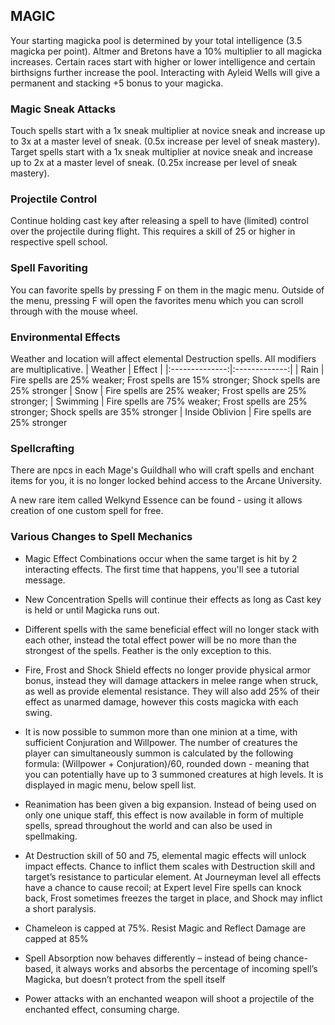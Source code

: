 ## MAGIC

Your starting magicka pool is determined by your total intelligence (3.5 magicka per point). Altmer and Bretons have a 10% multiplier to all magicka increases. Certain races start with higher or lower intelligence and certain birthsigns further increase the pool. Interacting with Ayleid Wells will give a permanent and stacking +5 bonus to your magicka.

### Magic Sneak Attacks
Touch spells start with a 1x sneak multiplier at novice sneak and increase up to 3x at a master level of sneak. (0.5x increase per level of sneak mastery).
Target spells start with a 1x sneak multiplier at novice sneak and increase up to 2x at a master level of sneak. (0.25x increase per level of sneak mastery).

### Projectile Control
Continue holding cast key after releasing a spell to have (limited) control over the projectile during flight. This requires a skill of 25 or higher in respective spell school.

### Spell Favoriting 
You can favorite spells by pressing F on them in the magic menu. Outside of the menu, pressing F will open the favorites menu which you can scroll through with the mouse wheel. 

### Environmental Effects
Weather and location will affect elemental Destruction spells. All modifiers are multiplicative.
| Weather    | Effect | 
|:--------------:|:-------------:|
| Rain | Fire spells are 25% weaker; Frost spells are 15% stronger; Shock spells are 25% stronger
| Snow | Fire spells are 25% weaker; Frost spells are 25% stronger;
| Swimming | Fire spells are 75% weaker; Frost spells are 25% stronger; Shock spells are 35% stronger
| Inside Oblivion | Fire spells are 25% stronger

### Spellcrafting
There are npcs in each Mage's Guildhall who will craft spells and enchant items for you, it is no longer locked behind access to the Arcane University.

A new rare item called Welkynd Essence can be found - using it allows creation of one custom spell for free.

### Various Changes to Spell Mechanics

- Magic Effect Combinations occur when the same target is hit by 2 interacting effects. The first time that happens, you'll see a tutorial message.

- New Concentration Spells will continue their effects as long as Cast key is held or until Magicka runs out.

- Different spells with the same beneficial effect will no longer stack with each other, instead the total effect power will be no more than the strongest of the spells. Feather is the only exception to this.

- Fire, Frost and Shock Shield effects no longer provide physical armor bonus, instead they will damage attackers in melee range when struck, as well as provide elemental resistance. They will also add 25% of their effect as unarmed damage, however this costs magicka with each swing.

- It is now possible to summon more than one minion at a time, with sufficient Conjuration and Willpower. The number of creatures the player can simultaneously summon is calculated by the following formula: (Willpower + Conjuration)/60, rounded down - meaning that you can potentially have up to 3 summoned creatures at high levels. It is displayed in magic menu, below spell list.
 
- Reanimation has been given a big expansion. Instead of being used on only one unique staff, this effect is now available in form of multiple spells, spread throughout the world and can also be used in spellmaking.

- At Destruction skill of 50 and 75, elemental magic effects will unlock impact effects. Chance to inflict them scales with Destruction skill and target’s resistance to particular element. At Journeyman level all effects have a chance to cause recoil; at Expert level Fire spells can knock back, Frost sometimes freezes the target in place, and Shock may inflict a short paralysis.

- Chameleon is capped at 75%. Resist Magic and Reflect Damage are capped at 85%

- Spell Absorption now behaves differently – instead of being chance-based, it always works and absorbs the percentage of incoming spell’s Magicka, but doesn’t protect from the spell itself

- Power attacks with an enchanted weapon will shoot a projectile of the enchanted effect, consuming charge.
